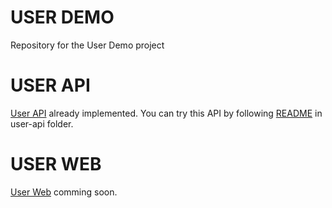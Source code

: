 # USER DEMO
Repository for the User Demo project

# USER API
[User API](user-api) already implemented. You can try this API by following [README](user-api/README.md) in user-api folder.

# USER WEB
[User Web](user-web) comming soon.